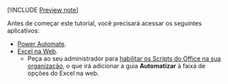 [!INCLUDE [Preview note](../includes/preview-note.md)]

Antes de começar este tutorial, você precisará acessar os seguintes aplicativos:

- [Power Automate](/power-automate/organization-q-and-a).
- [Excel na Web](https://www.office.com/launch/excel).
  - Peça ao seu administrador para [habilitar os Scripts do Office na sua organização](https://support.office.com/article/office-scripts-settings-in-m365-19d3c51a-6ca2-40ab-978d-60fa49554dcf), o que irá adicionar a guia **Automatizar** à faixa de opções do Excel na web.
